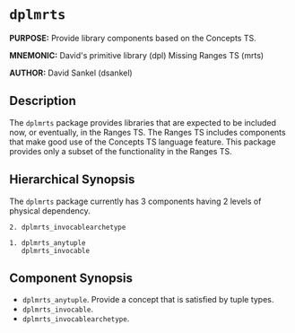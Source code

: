 # `dplmrts`

**PURPOSE:** Provide library components based on the Concepts TS.

**MNEMONIC:** David's primitive library (dpl) Missing Ranges TS (mrts)

**AUTHOR:** David Sankel (dsankel)

## Description

The `dplmrts` package provides libraries that are expected to be included now,
or eventually, in the Ranges TS. The Ranges TS includes components that make
good use of the Concepts TS language feature. This package provides only a
subset of the functionality in the Ranges TS.

## Hierarchical Synopsis

The `dplmrts` package currently has 3 components having 2 levels of physical
dependency.

```
2. dplmrts_invocablearchetype

1. dplmrts_anytuple
   dplmrts_invocable
```

## Component Synopsis

* `dplmrts_anytuple`. Provide a concept that is satisfied by tuple types.
* `dplmrts_invocable`.
* `dplmrts_invocablearchetype`.

